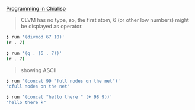 [Programming in Chialisp](https://chialisp.com/docs/tutorials/programming_chialisp)

> CLVM has no type, so, the first atom, 6 (or other low numbers) might be displayed as operator.
```sh
❯ run '(divmod 67 10)'
(r . 7)

❯ run '(q . (6 . 7))'
(r . 7)
```

> showing ASCII
```sh
❯ run '(concat 99 "full nodes on the net")'
"cfull nodes on the net"

❯ run '(concat "hello there " (+ 98 9))'
"hello there k"
```
